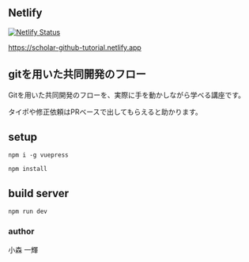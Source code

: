 ## Netlify

[![Netlify Status](https://api.netlify.com/api/v1/badges/b856c9ab-b9a8-41c4-8a54-5154e98e3c13/deploy-status)](https://app.netlify.com/sites/scholar-github-tutorial/deploys)

https://scholar-github-tutorial.netlify.app

## gitを用いた共同開発のフロー

Gitを用いた共同開発のフローを、実際に手を動かしながら学べる講座です。

タイポや修正依頼はPRベースで出してもらえると助かります。

## setup

```
npm i -g vuepress
```

```
npm install
```

## build server

```
npm run dev 
```

### author

小森 一輝 
